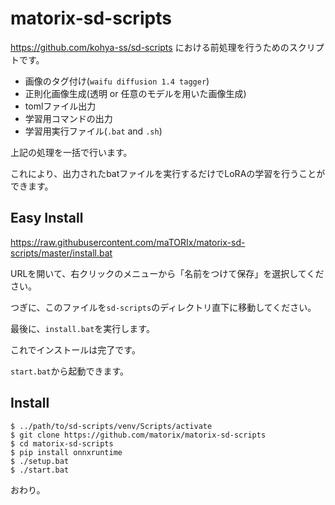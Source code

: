 # matorix-sd-scripts
https://github.com/kohya-ss/sd-scripts における前処理を行うためのスクリプトです。

- 画像のタグ付け(`waifu diffusion 1.4 tagger`)
- 正則化画像生成(透明 or 任意のモデルを用いた画像生成)
- tomlファイル出力
- 学習用コマンドの出力
- 学習用実行ファイル(`.bat` and `.sh`)

上記の処理を一括で行います。

これにより、出力されたbatファイルを実行するだけでLoRAの学習を行うことができます。

## Easy Install
https://raw.githubusercontent.com/maTORIx/matorix-sd-scripts/master/install.bat

URLを開いて、右クリックのメニューから「名前をつけて保存」を選択してください。

つぎに、このファイルを`sd-scripts`のディレクトリ直下に移動してください。

最後に、`install.bat`を実行します。

これでインストールは完了です。

`start.bat`から起動できます。

## Install
```
$ ../path/to/sd-scripts/venv/Scripts/activate
$ git clone https://github.com/matorix/matorix-sd-scripts
$ cd matorix-sd-scripts
$ pip install onnxruntime
$ ./setup.bat
$ ./start.bat
```

おわり。
